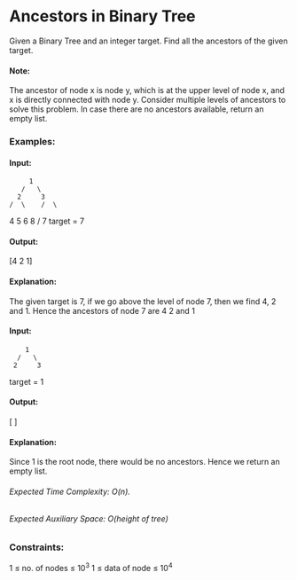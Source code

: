 # Ancestors in Binary Tree
Given a Binary Tree and an integer target. Find all the ancestors of the given target.

#### Note:
The ancestor of node x is node y, which is at the upper level of node x, and x is directly connected with node y. Consider multiple levels of ancestors to solve this problem.
In case there are no ancestors available, return an empty list.

### Examples:
#### Input:
         1
       /   \
      2     3
    /  \    /  \
   4   5  6   8
  /
 7
target = 7
#### Output:
[4 2 1]
#### Explanation:
The given target is 7, if we go above the level of node 7, then we find 4, 2 and 1. Hence the ancestors of node 7 are 4 2 and 1

#### Input:
        1
      /   \
     2     3
target = 1
#### Output:
[ ]
#### Explanation:
Since 1 is the root node, there would be no ancestors. Hence we return an empty list.

###### Expected Time Complexity: O(n).
###### Expected Auxiliary Space: O(height of tree)

### Constraints:
1 ≤ no. of nodes ≤ $`10^3`$
1 ≤ data of node ≤ $`10^4`$



